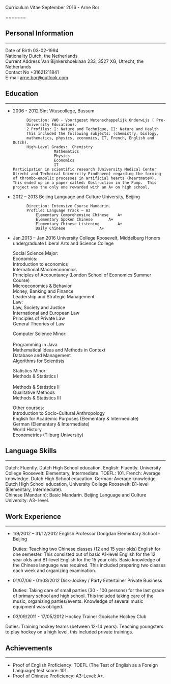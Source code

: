 
Curriculum Vitae September 2016 - Arne Bor 

=======

## Personal Information
----------

Date of Birth		03-02-1994  
Nationality		Dutch, the Netherlands  
Current Address		Van Bijnkershoeklaan 233, 3527 XG, Utrecht, the Netherlands  
Contact No		+31621211841  
E-mail			arne.bor@outlook.com

## Education
----------

* 2006 - 2012		Sint Vituscollege, Bussum
			
			Direction: VWO - Voortgezet Wetenschappelijk Onderwijs ( Pre-				
			University Education).
			2 Profiles: I: Nature and Technique, II: Nature and Health
			This included the following subjects: (chemistry, biology, 					
			mathematics, physics, economics, IT, French, English and Dutch).
			High-Level Grades:	Chemistry
						Mathematics
						Physics	
						Economics
						IT
      Participation in scientific research (University Medical Center Utrecht and Technical Univercity Eindhoven) regarding the forming of thrombo-embolic processes in artificial hearts (heartmate®). This ended up in a paper called: Obstruction in the Pump.  This project was the only one rewarded with an A+ on high school.

* 2012 – 2013		Beijing Language and Culture University, Beijing
	
			Direction: Intensive Course Mandarin.
			Profile: Language Track – A3
				Elementary Comprehensive Chinese	A+
				Elementary Spoken Chinese		A+
				Elementary Chinese Listening		A+
				Daily Chinese				A+

* Jan.2013 – Jan.2016	University College Roosevelt, Middelburg
		Honors undergraduate Liberal Arts and Science College

	Social Science Major:
	<br>
	Economics:
	<br>
	Introduction to economics
	<br>
	International Macroeconomics
	<br>
	Principles of Accountancy (London School of Economics Summer Course)
	<br>
	Microeconomics & Behavior
	<br>
	Money, Banking and Finance
	<br>
	Leadership and Strategic Management
	<br>
	Law:
	<br>
	Law, Society and Justice
	<br>
	International and European Law
	<br>
	Principles of Private Law 
	<br>
	General Theories of Law 
	<br>
    
	Computer Science Minor: 	
	<br>
	Programming in Java
	<br>
	Mathematical Ideas and Methods in Context
	<br>
	Database and Management 
	<br>
	Algorithms for Scientists 
	<br>
    
	Statistics Minor:
	<br>
	Methods & Statistics I		
	<br>
	Methods & Statistics II
	<br>
	Qualitative Methods 
	<br>
	Methods & Statistics III
	<br>
    
	Other courses:
	<br>
	Introduction to Socio-Cultural Anthropology
	<br>
	English for Academic Purposes (Elementary & Intermediate)
	<br>
	German (Elementary & Intermediate)
	<br>
	World History
	<br>
	Econometrics (Tilburg University)
	<br>

## Language Skills
-------------
Dutch:    Fluently. Dutch High School education.
English:  Fluently. University College Roosevelt: Elementary, Intermediate. TOEFL: 101. 
French:   Average knowledge. Dutch High School education.
German:   Average knowledge. Dutch High School education, University College Roosevelt: B1-level (Elementary, Intermediate).	
Chinese (Mandarin): Basic Mandarin. Beijing Language and Culture University: A3- level.

## Work Experience
--------

* 1/9/2012 – 31/12/2012		English Professor
	Dongdan Elementary School - Beijing
				
  Duties: Teaching two Chinese classes (12 and 15 year olds) English for one semester. This consisted out of basic A1-level English for the 12 year olds and B1-level English for the 15 year olds. Basic knowledge of the Chinese language was required. This included preparing two classes each week and organizing examination. 

* 01/07/06 - 01/08/2012  	Disk-Jockey / Party Entertainer 
	Private Business

  Duties: Taking care of small parties (30 - 100 persons) for the last grade of primary school and high school. 
  This included taking care of the music, organizing parties/events.  Knowledge of several music equipment was obliged.

* 03/09/2011 - 17/05/2012  	Hockey Trainer 
	Gooische Hockey Club

 Duties: Training hockey teams (between 12-14 years). Teaching youngsters to play hockey on a high level, this included private trainings.  

## Achievements
-------
* Proof of English Proficiency: TOEFL (The Test of English as a Foreign Language) test score: 101.
* Proof of Chinese Proficiency: A3-Level: A+.
